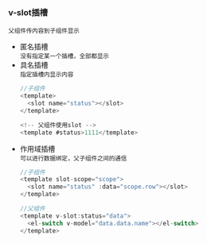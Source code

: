 ### v-slot插槽 
`父组件传内容到子组件显示`
- 匿名插槽<br/>
  `没有指定某一个插槽，全部都显示`
- 具名插槽<br/>
  `指定插槽内显示内容`
  ```js
  //子组件
  <template>
    <slot name="status"></slot>
  </template>

  <!-- 父组件使用slot -->
  <template #status>1111</template>
  ```
- 作用域插槽<br/>
  `可以进行数据绑定，父子组件之间的通信`
  ```js
  //子组件
  <template slot-scope="scope">
    <slot name="status" :data="scope.row"></slot>
  </template>

  //父组件
  <template v-slot:status="data">
    <el-switch v-model="data.data.name"></el-switch>
  </template>
  ```